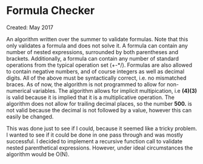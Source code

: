# Formula Checker
Created: May 2017

An algorithm written over the summer to validate formulas. Note that this only validates a formula and does not solve it. A formula can contain any number of nested expressions, surrounded by both parentheses and brackets. Additionally, a formula can contain any number of standard operations from the typical operation set (+-\*/). Formulas are also allowed to contain negative numbers, and of course integers as well as decimal digits. All of the above must be syntactically correct, i.e. no mismatched braces. As of now, the algorithm is not programmed to allow for non-numerical variables. The algorithm allows for implicit multipication, i.e **(4)(3)** is valid because it is implied that it is a multiplicative operation. The algorithm does not allow for trailing decimal places, so the number **500.** is not valid because the decimal is not followed by a value, however this can easily be changed.     


This was done just to see if I could, because it seemed like a tricky problem. I wanted to see if it could be done in one pass through and was mostly successful. I decided to implement a recursive function call to validate nested parenthetical expressions. However, under ideal circumstances the algorithm would be O(N). 
